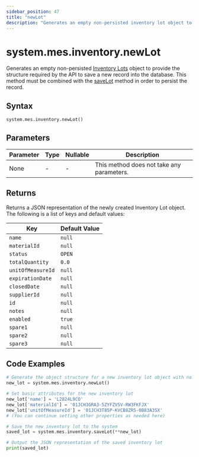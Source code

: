 ```yaml
---
sidebar_position: 47
title: "newLot"
description: "Generates an empty non-persisted inventory lot object to provide the structure to retrieve records from the database."
---
```


# system.mes.inventory.newLot

Generates an empty non-persisted [Inventory Lots](../../data-model/inventory-model/inventory-lot) object to provide the structure required by the API
to save a new record into the database. This method must be combined with the [saveLot](./save-lot) method in order to persist the record.

## Syntax

```python
system.mes.inventory.newLot()
```

## Parameters

| Parameter | Type | Nullable | Description                               |
|-----------|------|----------|-------------------------------------------|
| None      | -    | -        | This method does not take any parameters. |

## Returns

Returns a JSON representation of the newly created Inventory Lot object. The following is a list of keys and default values:

| Key               | Default Value |
|-------------------|---------------|
| `name`            | `null`        |
| `materialId`      | `null`        |
| `status`          | `OPEN`        |
| `totalQuantity`   | `0.0`         |
| `unitOfMeasureId` | `null`        |
| `expirationDate`  | `null`        |
| `closedDate`      | `null`        |
| `supplierId`      | `null`        |
| `id`              | `null`        |
| `notes`           | `null`        |
| `enabled`         | `true`        |
| `spare1`          | `null`        |
| `spare2`          | `null`        |
| `spare3`          | `null`        |

## Code Examples

```python
# Generate the object structure for a new inventory lot object with no initial arguments
new_lot = system.mes.inventory.newLot()

# Set basic attributes for the new inventory lot
new_lot['name'] = 'L2824L9CO'
new_lot['materialId'] = '01JCH3GRA3-5ZYFZV5V-RW3FKFJX'
new_lot['unitOfMeasureId'] = '01JCH3T85P-KVCB8ZR5-0B83A3SX'
# (You can continue setting other properties as needed here)

# Save the new inventory lot to the system
saved_lot = system.mes.inventory.saveLot(**new_lot)

# Output the JSON representation of the saved inventory lot
print(saved_lot)
```
